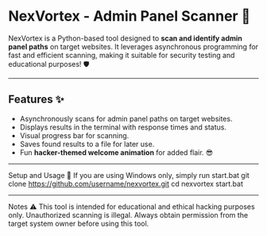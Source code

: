 # NexVortex - Admin Panel Scanner 🚀

NexVortex is a Python-based tool designed to **scan and identify admin panel paths** on target websites. It leverages asynchronous programming for fast and efficient scanning, making it suitable for security testing and educational purposes! 🛡️

---

## Features ✨
- Asynchronously scans for admin panel paths on target websites.  
- Displays results in the terminal with response times and status.  
- Visual progress bar for scanning.  
- Saves found results to a file for later use.  
- Fun **hacker-themed welcome animation** for added flair. 😎  

---
Setup and Usage 🚀
If you are using Windows only, simply run start.bat
git clone https://github.com/username/nexvortex.git
cd nexvortex
start.bat

---
Notes ⚠️
This tool is intended for educational and ethical hacking purposes only. Unauthorized scanning is illegal.
Always obtain permission from the target system owner before using this tool.
